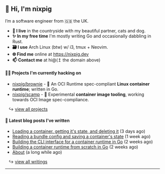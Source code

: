 ## 🐽 Hi, I'm nixpig

I’m a software engineer from 🇬🇧 the UK.

- **🏡 I live** in the countryside with my beautiful partner, cats and dog.
- **✨ In my free time** I'm mostly writing Go and occasionally dabbling in Rust. 
- **🗃️ I use** Arch Linux (btw) w/ i3, tmux + Neovim.
- **🌐 Find me** online at https://nixpig.dev
- **📫 Contact me** at hi@(↥ the domain above)

#### 👨‍💻 Projects I'm currently hacking on

- [nixpig/brownie](https://github.com/nixpig/brownie) - 🍪 An OCI Runtime spec-compliant **Linux container runtime**; written in Go.
- [nixpig/scamp](https://github.com/nixpig/scamp) - 🍤 Experimental **container image tooling**, working towards OCI Image spec-compliance.

&nbsp;&nbsp; ↪ [view all projects](https://github.com/nixpig?tab=repositories&q=&type=public&language=&sort=stargazers)



#### 📝 Latest blog posts I've written


- [Loading a container, getting it&#39;s state, and deleting it](https://nixpig.dev/posts/loading-deleting-container-state/) (3 days ago)
- [Reading a bundle config and saving a container&#39;s state](https://nixpig.dev/posts/bundle-config-container-state/) (1 week ago)
- [Building the CLI interface for a container runtime in Go](https://nixpig.dev/posts/container-runtime-oci-cli/) (2 weeks ago)
- [Building a container runtime from scratch in Go](https://nixpig.dev/posts/container-runtime-introduction/) (2 weeks ago)
- [About](https://nixpig.dev/pages/about/) (a long while ago)

&nbsp;&nbsp; ↪ [view all writings](https://nixpig.dev/posts/)

--- 

